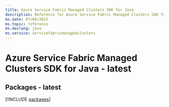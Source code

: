 ```yaml
---
title: Azure Service Fabric Managed Clusters SDK for Java
description: Reference for Azure Service Fabric Managed Clusters SDK for Java
ms.date: 07/08/2025
ms.topic: reference
ms.devlang: java
ms.service: servicefabricmanagedclusters
---
```

# Azure Service Fabric Managed Clusters SDK for Java - latest
## Packages - latest
[!INCLUDE [packages](service-fabric-managed-clusters-index.md)]